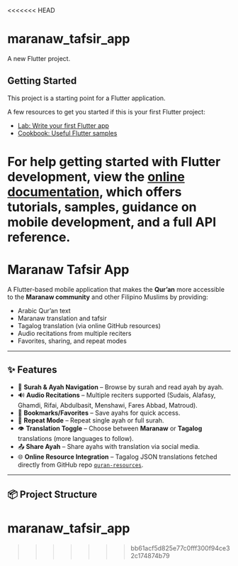 <<<<<<< HEAD
# maranaw_tafsir_app

A new Flutter project.

## Getting Started

This project is a starting point for a Flutter application.

A few resources to get you started if this is your first Flutter project:

- [Lab: Write your first Flutter app](https://docs.flutter.dev/get-started/codelab)
- [Cookbook: Useful Flutter samples](https://docs.flutter.dev/cookbook)

For help getting started with Flutter development, view the
[online documentation](https://docs.flutter.dev/), which offers tutorials,
samples, guidance on mobile development, and a full API reference.
=======
# Maranaw Tafsir App

A Flutter-based mobile application that makes the **Qur’an** more accessible to the **Maranaw community** and other Filipino Muslims by providing:
- Arabic Qur’an text
- Maranaw translation and tafsir
- Tagalog translation (via online GitHub resources)
- Audio recitations from multiple reciters
- Favorites, sharing, and repeat modes

---

## ✨ Features
- 📖 **Surah & Ayah Navigation** – Browse by surah and read ayah by ayah.
- 🔊 **Audio Recitations** – Multiple reciters supported (Sudais, Alafasy, Ghamdi, Rifai, Abdulbasit, Menshawi, Fares Abbad, Matroud).
- 💾 **Bookmarks/Favorites** – Save ayahs for quick access.
- 🔁 **Repeat Mode** – Repeat single ayah or full surah.
- 👁 **Translation Toggle** – Choose between **Maranaw** or **Tagalog** translations (more languages to follow).
- 📤 **Share Ayah** – Share ayahs with translation via social media.
- 🌐 **Online Resource Integration** – Tagalog JSON translations fetched directly from GitHub repo [`quran-resources`](https://github.com/asharytamano/quran-resources).

---

## 📦 Project Structure
# maranaw_tafsir_app
>>>>>>> bb61acf5d825e77c0fff300f94ce32c174874b79
